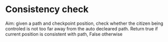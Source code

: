 
# Consistency check

Aim: given a path and checkpoint position, check whether the citizen being controled is not too far away from the auto decleared path. Return true if current position is consistent with path, False otherwise

